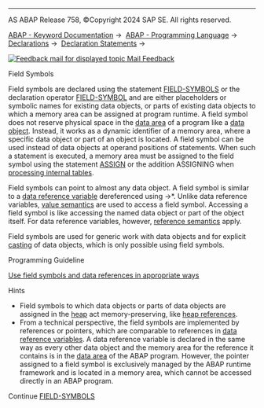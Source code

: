   

* * *

AS ABAP Release 758, ©Copyright 2024 SAP SE. All rights reserved.

[ABAP - Keyword Documentation](javascript:call_link\('abenabap.htm'\)) →  [ABAP - Programming Language](javascript:call_link\('abenabap_reference.htm'\)) →  [Declarations](javascript:call_link\('abendeclarations.htm'\)) →  [Declaration Statements](javascript:call_link\('abenabap_declarations.htm'\)) → 

 [![](Mail.gif?object=Mail.gif "Feedback mail for displayed topic") Mail Feedback](mailto:f1_help@sap.com?subject=Feedback%20on%20ABAP%20Documentation&body=Document:%20Field%20Symbols%2C%20ABENABAP_FIELD_SYMBOLS%2C%20758%0D%0A%0D%0AError:%0D%0A%0D%0A%0D%0A%0D%0ASuggestion%20for%20improvement:)

Field Symbols

Field symbols are declared using the statement [FIELD-SYMBOLS](javascript:call_link\('abapfield-symbols.htm'\)) or the declaration operator [FIELD-SYMBOL](javascript:call_link\('abenfield-symbol_inline.htm'\)) and are either placeholders or symbolic names for existing data objects, or parts of existing data objects to which a memory area can be assigned at program runtime. A field symbol does not reserve physical space in the [data area](javascript:call_link\('abendata_area_glosry.htm'\) "Glossary Entry") of a program like a [data object](javascript:call_link\('abendata_object_glosry.htm'\) "Glossary Entry"). Instead, it works as a dynamic identifier of a memory area, where a specific data object or part of an object is located. A field symbol can be used instead of data objects at operand positions of statements. When such a statement is executed, a memory area must be assigned to the field symbol using the statement [ASSIGN](javascript:call_link\('abapassign.htm'\)) or the addition ASSIGNING when [processing internal tables](javascript:call_link\('abentable_processing_statements.htm'\)).

Field symbols can point to almost any data object. A field symbol is similar to a [data reference variable](javascript:call_link\('abendata_reference_variable_glosry.htm'\) "Glossary Entry") dereferenced using \->\*. Unlike data reference variables, [value semantics](javascript:call_link\('abenvalue_semantics_glosry.htm'\) "Glossary Entry") are used to access a field symbol. Accessing a field symbol is like accessing the named data object or part of the object itself. For data reference variables, however, [reference semantics](javascript:call_link\('abenreference_semantics_glosry.htm'\) "Glossary Entry") apply.

Field symbols are used for generic work with data objects and for explicit [casting](javascript:call_link\('abencast_casting_glosry.htm'\) "Glossary Entry") of data objects, which is only possible using field symbols.

Programming Guideline

[Use field symbols and data references in appropriate ways](javascript:call_link\('abendyn_access_data_obj_guidl.htm'\) "Guideline")

Hints

-   Field symbols to which data objects or parts of data objects are assigned in the [heap](javascript:call_link\('abenheap_glosry.htm'\) "Glossary Entry") act memory-preserving, like [heap references](javascript:call_link\('abenheap_reference_glosry.htm'\) "Glossary Entry").
-   From a technical perspective, the field symbols are implemented by references or pointers, which are comparable to references in [data reference variables](javascript:call_link\('abendata_reference_variable_glosry.htm'\) "Glossary Entry"). A data reference variable is declared in the same way as every other data object and the memory area for the reference it contains is in the [data area](javascript:call_link\('abendata_area_glosry.htm'\) "Glossary Entry") of the ABAP program. However, the pointer assigned to a field symbol is exclusively managed by the ABAP runtime framework and is located in a memory area, which cannot be accessed directly in an ABAP program.

Continue
[FIELD-SYMBOLS](javascript:call_link\('abapfield-symbols.htm'\))